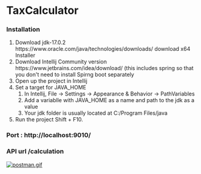 # TaxCalculator

<h3>Installation</h3>

<ol>
  <li> Download jdk-17.0.2  https://www.oracle.com/java/technologies/downloads/  download x64 Installer</li>
  <li> Download Intellij Community version https://www.jetbrains.com/idea/download/ (this includes spring so that you don't need to install Spirng boot separately</li>
  <li> Open up the project in Intellij</li>
  <li> 
    Set a target for JAVA_HOME
    <ol>
      <li>In Intellij, File -> Settings -> Appearance & Behavior -> PathVariables</li>
      <li>Add a variablle with JAVA_HOME as a name and path to the jdk as a value</li>
      <li>Your jdk folder is usually located at C:/Program Files/java</li>
    </ol>
  </li>
  <li>
    Run the project Shift + F10.
  </li>
</ol>

<h3> Port : http://localhost:9010/</h3>
<h3> API url /calculation </h3>

<a href="https://gifyu.com/image/SbUPu"><img src="https://s10.gifyu.com/images/postman.gif" alt="postman.gif" border="0" /></a>

